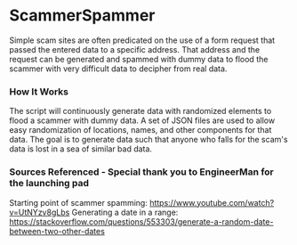 # ScammerSpammer
Simple scam sites are often predicated on the use of a form request that passed the entered data to a specific address. That address and the request can be generated and spammed with dummy data to flood the scammer with very difficult data to decipher from real data.

### How It Works
The script will continuously generate data with randomized elements to flood a scammer with dummy data. A set of JSON files are used to allow easy randomization of locations, names, and other components for that data.
The goal is to generate data such that anyone who falls for the scam's data is lost in a sea of similar bad data.

### Sources Referenced - Special thank you to EngineerMan for the launching pad
Starting point of scammer spamming: https://www.youtube.com/watch?v=UtNYzv8gLbs
Generating a date in a range: https://stackoverflow.com/questions/553303/generate-a-random-date-between-two-other-dates
